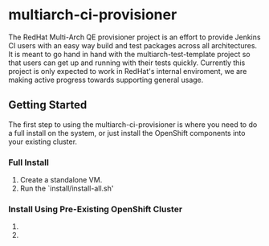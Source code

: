 # multiarch-ci-provisioner
The RedHat Multi-Arch QE provisioner project is an effort to provide Jenkins CI users with an easy way build and test packages across all architectures. It is meant to go hand in hand with the multiarch-test-template project so that users can get up and running with their tests quickly. Currently this project is only expected to work in RedHat's internal enviroment, we are making active progress towards supporting general usage.

## Getting Started
The first step to using the multiarch-ci-provisioner is where you need to do a full install on the system, or just install the OpenShift components into your existing cluster.

### Full Install
1. Create a standalone VM.
2. Run the `install/install-all.sh'

### Install Using Pre-Existing OpenShift Cluster
1. 
2. 
